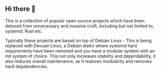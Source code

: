 ## Hi there 👋

This is a collection of popular open source projects which have been detoxed from unnecessary and invasive cruft, including but not limited to, systemd, Rust etc. 


Typically these projects are based on top of Debian Linux - This is being replaced with Devuan Linux, a Debian distro where systemd hard requirements have been removed and you have a modular system with an init system of choice.
This not only increases stability and dependability, it also reduces overall maintenance, as it restores modularity and removes hard depdendencies.
<!--

**Here are some ideas to get you started:**

🙋‍♀️ A short introduction - what is your organization all about?
🌈 Contribution guidelines - how can the community get involved?
👩‍💻 Useful resources - where can the community find your docs? Is there anything else the community should know?
🍿 Fun facts - what does your team eat for breakfast?
🧙 Remember, you can do mighty things with the power of [Markdown](https://docs.github.com/github/writing-on-github/getting-started-with-writing-and-formatting-on-github/basic-writing-and-formatting-syntax)
-->
